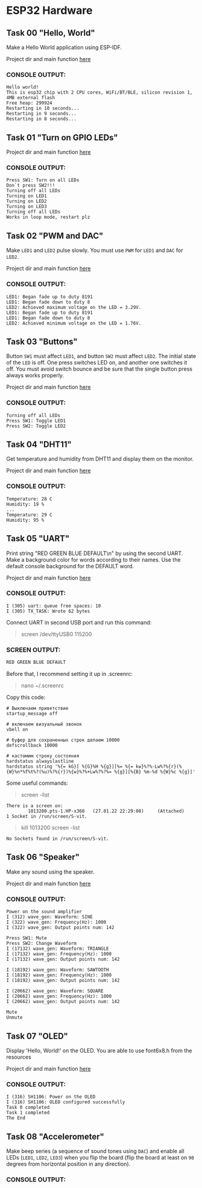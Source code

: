# ESP32 Hardware

## Task 00 "Hello, World"

Make a Hello World application using ESP-IDF.   

Project dir and main function [here](t00_HelloWorld/main/hello_world_main.c)

### CONSOLE OUTPUT:
```
Hello world!
This is esp32 chip with 2 CPU cores, WiFi/BT/BLE, silicon revision 1, 4MB external flash
Free heap: 299924
Restarting in 10 seconds...
Restarting in 9 seconds...
Restarting in 8 seconds...
```
## Task 01 "Turn on GPIO LEDs"

Project dir and main function [here](t01_LED/main/gpio_led_on.c)

### CONSOLE OUTPUT:
```
Press SW1: Turn on all LEDs
Don`t press SW2!!!
Turning off all LEDs
Turning on LED1
Turning on LED2
Turning on LED3
Turning off all LEDs
Works in loop mode, restart plz
```

## Task 02 "PWM and DAC"

Make `LED1` and `LED2` pulse slowly. You must use `PWM` for `LED1` and `DAC` for `LED2`.

Project dir and main function [here](t02_PWM_DAC/main/led_control_main.c)

### CONSOLE OUTPUT:
```
LED1: Began fade up to duty 8191
LED1: Began fade down to duty 8
LED2: Achieved maximum voltage on the LED = 3.29V.
LED1: Began fade up to duty 8191
LED1: Began fade down to duty 8
LED2: Achieved minimum voltage on the LED = 1.76V.
```

## Task 03 "Buttons"  

Button `SW1` must affect `LED1`, and button `SW2` must affect `LED2`. The initial state of the `LED` is off. One press switches LED on, and another one switches it off. You must avoid switch bounce and be sure that the single button press always works properly.

Project dir and main function [here](t03_SWITCH/main/sw_led_on.c)

### CONSOLE OUTPUT:
```
Turning off all LEDs
Press SW1: Toggle LED1
Press SW2: Toggle LED2
```

## Task 04 "DHT11"  

Get temperature and humidity from DHT11 and display them on the monitor.

Project dir and main function [here](t04_DHT11/main/esp-dht.c)

### CONSOLE OUTPUT:

```
Temperature: 28 C
Humidity: 19 %
...
Temperature: 29 C
Humidity: 95 %
```
## Task 05 "UART"

Print string "RED GREEN BLUE DEFAULT\n" by using the second UART. Make a background color for words according to their names. Use the default console background for the DEFAULT word.

Project dir and main function [here](t05_UART/main/esp_uart.c)
### CONSOLE OUTPUT:

```
I (305) uart: queue free spaces: 10
I (305) TX_TASK: Wrote 62 bytes
```

Connect UART in second USB port and run this command:
> screen /dev/ttyUSB0 115200

### SCREEN OUTPUT:

```bash
RED GREEN BLUE DEFAULT
```

Before that, I recommend setting it up in .screenrc:
> nano ~/.screenrc 

Copy this code:
```
# Выключаем приветствие
startup_message off

# включаем визуальный звонок
vbell on

# буфер для сохраненных строк делаем 10000
defscrollback 10000

# кастомим строку состояния
hardstatus alwayslastline
hardstatus string '%{= kG}[ %{G}%H %{g}][%= %{= kw}%?%-Lw%?%{r}(%{W}%n*%f%t%?(%u)%?%{r})%{w}%?%+Lw%?%?%= %{g}][%{B} %m-%d %{W}%c %{g}]'
```

Some useful commands:

> screen -list

```
There is a screen on:
        1013200.pts-1.HP-x360   (27.01.22 22:29:08)     (Attached)
1 Socket in /run/screen/S-vit.
```

> kill 1013200
> screen -list
```
No Sockets found in /run/screen/S-vit.
```
## Task 06 "Speaker"

Make any sound using the speaker.

Project dir and main function [here](t06_WAVE_GEN/main/wave_gen.c)

### CONSOLE OUTPUT:

```
Power on the sound amplifier
I (312) wave_gen: Waveform: SINE
I (322) wave_gen: Frequency(Hz): 1000
I (322) wave_gen: Output points num: 142

Press SW1: Mute
Press SW2: Change Waveform
I (17132) wave_gen: Waveform: TRIANGLE
I (17132) wave_gen: Frequency(Hz): 1000
I (17132) wave_gen: Output points num: 142

I (18192) wave_gen: Waveform: SAWTOOTH
I (18192) wave_gen: Frequency(Hz): 1000
I (18192) wave_gen: Output points num: 142

I (20662) wave_gen: Waveform: SQUARE
I (20662) wave_gen: Frequency(Hz): 1000
I (20662) wave_gen: Output points num: 142

Mute
Unmute
```
## Task 07 "OLED"

Display 'Hello, World!' on the OLED. You are able to use font6x8.h from the resources

Project dir and main function [here](t07_OLED/main/oled.c)

### CONSOLE OUTPUT:

```
I (316) SH1106: Power on the OLED
I (316) SH1106: OLED configured successfully
Task 0 completed
Task 1 completed
The End
```

## Task 08 "Accelerometer"

Make beep series (a sequence of sound tones using `DAC`) and enable all LEDs (`LED1`, `LED2`, `LED3`) when you flip the board (flip the board at least on `90` degrees from horizontal position in any direction).

### CONSOLE OUTPUT:

```
